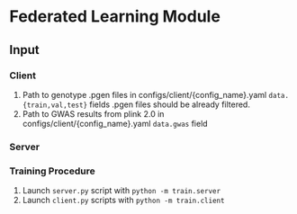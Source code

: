 # Federated Learning Module

## Input

### Client

1. Path to genotype .pgen files in configs/client/{config_name}.yaml `data.{train,val,test}` fields
.pgen files should be already filtered.
2. Path to GWAS results from plink 2.0 in configs/client/{config_name}.yaml `data.gwas` field

### Server

### Training Procedure

1. Launch `server.py` script with `python -m train.server`
2. Launch `client.py` scripts with `python -m train.client`